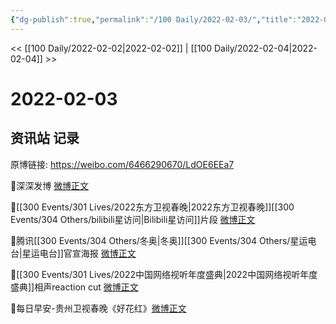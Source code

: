 ```yaml
---
{"dg-publish":true,"permalink":"/100 Daily/2022-02-03/","title":"2022-02-03","created":"2022-12-22T15:59:05.000+08:00","updated":"2023-01-09T17:24:41.848+08:00"}
---
```



<< [[100 Daily/2022-02-02\|2022-02-02]] | [[100 Daily/2022-02-04\|2022-02-04]] >>

# 2022-02-03

## 资讯站 记录

原博链接: https://weibo.com/6466290670/LdOE6EEa7

💫深深发博 [微博正文](https://m.weibo.cn/6466290670/4732902807438107)

💫[[300 Events/301 Lives/2022东方卫视春晚\|2022东方卫视春晚]][[300 Events/304 Others/bilibili星访问\|Bilibili星访问]]片段 [微博正文](https://m.weibo.cn/6466290670/4732764194080990)

💫腾讯[[300 Events/304 Others/冬奥\|冬奥]][[300 Events/304 Others/星运电台\|星运电台]]官宣海报 [微博正文](https://m.weibo.cn/6466290670/4732742845862841)

💫[[300 Events/301 Lives/2022中国网络视听年度盛典\|2022中国网络视听年度盛典]]相声reaction cut [微博正文](https://m.weibo.cn/6466290670/4732733521134105)

💫每日早安-贵州卫视春晚《好花红》[微博正文](https://m.weibo.cn/6466290670/4732714060613780)
